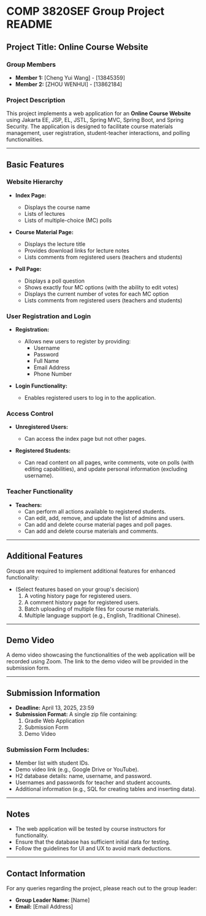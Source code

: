 # COMP 3820SEF Group Project README

## Project Title: Online Course Website

### Group Members
- **Member 1:** [Cheng Yui Wang] - [13845359]
- **Member 2:** [ZHOU WENHUI] - [13862184]

### Project Description
This project implements a web application for an **Online Course Website** using Jakarta EE, JSP, EL, JSTL, Spring MVC, Spring Boot, and Spring Security. The application is designed to facilitate course materials management, user registration, student-teacher interactions, and polling functionalities.

---

## Basic Features

### Website Hierarchy
- **Index Page:**
    - Displays the course name
    - Lists of lectures
    - Lists of multiple-choice (MC) polls

- **Course Material Page:**
    - Displays the lecture title
    - Provides download links for lecture notes
    - Lists comments from registered users (teachers and students)

- **Poll Page:**
    - Displays a poll question
    - Shows exactly four MC options (with the ability to edit votes)
    - Displays the current number of votes for each MC option
    - Lists comments from registered users (teachers and students)

### User Registration and Login
- **Registration:**
    - Allows new users to register by providing:
        - Username
        - Password
        - Full Name
        - Email Address
        - Phone Number

- **Login Functionality:**
    - Enables registered users to log in to the application.

### Access Control
- **Unregistered Users:**
    - Can access the index page but not other pages.

- **Registered Students:**
    - Can read content on all pages, write comments, vote on polls (with editing capabilities), and update personal information (excluding username).

### Teacher Functionality
- **Teachers:**
    - Can perform all actions available to registered students.
    - Can edit, add, remove, and update the list of admins and users.
    - Can add and delete course material pages and poll pages.
    - Can add and delete course materials and comments.

---

## Additional Features
Groups are required to implement additional features for enhanced functionality:
- (Select features based on your group's decision)
    1. A voting history page for registered users.
    2. A comment history page for registered users.
    3. Batch uploading of multiple files for course materials.
    4. Multiple language support (e.g., English, Traditional Chinese).

---

## Demo Video
A demo video showcasing the functionalities of the web application will be recorded using Zoom. The link to the demo video will be provided in the submission form.

---

## Submission Information
- **Deadline:** April 13, 2025, 23:59
- **Submission Format:** A single zip file containing:
    1. Gradle Web Application
    2. Submission Form
    3. Demo Video

### Submission Form Includes:
- Member list with student IDs.
- Demo video link (e.g., Google Drive or YouTube).
- H2 database details: name, username, and password.
- Usernames and passwords for teacher and student accounts.
- Additional information (e.g., SQL for creating tables and inserting data).

---

## Notes
- The web application will be tested by course instructors for functionality.
- Ensure that the database has sufficient initial data for testing.
- Follow the guidelines for UI and UX to avoid mark deductions.

---

## Contact Information
For any queries regarding the project, please reach out to the group leader:
- **Group Leader Name:** [Name]
- **Email:** [Email Address]
